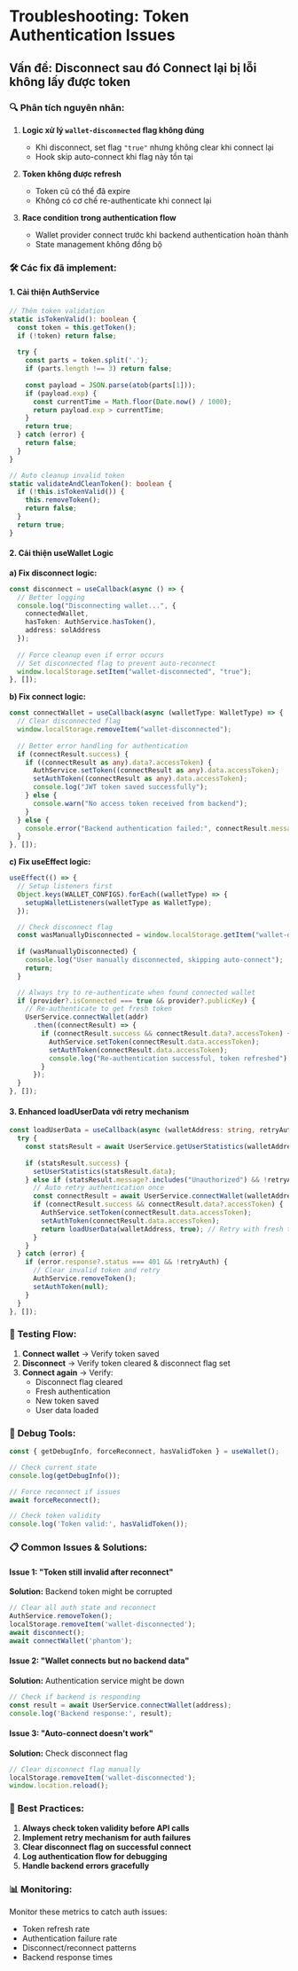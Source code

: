 # Troubleshooting: Token Authentication Issues

## Vấn đề: Disconnect sau đó Connect lại bị lỗi không lấy được token

### 🔍 **Phân tích nguyên nhân:**

1. **Logic xử lý `wallet-disconnected` flag không đúng**
   - Khi disconnect, set flag `"true"` nhưng không clear khi connect lại
   - Hook skip auto-connect khi flag này tồn tại

2. **Token không được refresh**
   - Token cũ có thể đã expire
   - Không có cơ chế re-authenticate khi connect lại

3. **Race condition trong authentication flow**
   - Wallet provider connect trước khi backend authentication hoàn thành
   - State management không đồng bộ

### 🛠️ **Các fix đã implement:**

#### 1. **Cải thiện AuthService**
```typescript
// Thêm token validation
static isTokenValid(): boolean {
  const token = this.getToken();
  if (!token) return false;
  
  try {
    const parts = token.split('.');
    if (parts.length !== 3) return false;
    
    const payload = JSON.parse(atob(parts[1]));
    if (payload.exp) {
      const currentTime = Math.floor(Date.now() / 1000);
      return payload.exp > currentTime;
    }
    return true;
  } catch (error) {
    return false;
  }
}

// Auto cleanup invalid token
static validateAndCleanToken(): boolean {
  if (!this.isTokenValid()) {
    this.removeToken();
    return false;
  }
  return true;
}
```

#### 2. **Cải thiện useWallet Logic**

**a) Fix disconnect logic:**
```typescript
const disconnect = useCallback(async () => {
  // Better logging
  console.log("Disconnecting wallet...", { 
    connectedWallet, 
    hasToken: AuthService.hasToken(),
    address: solAddress 
  });
  
  // Force cleanup even if error occurs
  // Set disconnected flag to prevent auto-reconnect
  window.localStorage.setItem("wallet-disconnected", "true");
}, []);
```

**b) Fix connect logic:**
```typescript
const connectWallet = useCallback(async (walletType: WalletType) => {
  // Clear disconnected flag
  window.localStorage.removeItem("wallet-disconnected");
  
  // Better error handling for authentication
  if (connectResult.success) {
    if ((connectResult as any).data?.accessToken) {
      AuthService.setToken((connectResult as any).data.accessToken);
      setAuthToken((connectResult as any).data.accessToken);
      console.log("JWT token saved successfully");
    } else {
      console.warn("No access token received from backend");
    }
  } else {
    console.error("Backend authentication failed:", connectResult.message);
  }
}, []);
```

**c) Fix useEffect logic:**
```typescript
useEffect(() => {
  // Setup listeners first
  Object.keys(WALLET_CONFIGS).forEach((walletType) => {
    setupWalletListeners(walletType as WalletType);
  });

  // Check disconnect flag
  const wasManuallyDisconnected = window.localStorage.getItem("wallet-disconnected") === "true";
  
  if (wasManuallyDisconnected) {
    console.log("User manually disconnected, skipping auto-connect");
    return;
  }

  // Always try to re-authenticate when found connected wallet
  if (provider?.isConnected === true && provider?.publicKey) {
    // Re-authenticate to get fresh token
    UserService.connectWallet(addr)
      .then((connectResult) => {
        if (connectResult.success && connectResult.data?.accessToken) {
          AuthService.setToken(connectResult.data.accessToken);
          setAuthToken(connectResult.data.accessToken);
          console.log("Re-authentication successful, token refreshed");
        }
      });
  }
}, []);
```

#### 3. **Enhanced loadUserData với retry mechanism**
```typescript
const loadUserData = useCallback(async (walletAddress: string, retryAuth: boolean = false) => {
  try {
    const statsResult = await UserService.getUserStatistics(walletAddress);
    
    if (statsResult.success) {
      setUserStatistics(statsResult.data);
    } else if (statsResult.message?.includes("Unauthorized") && !retryAuth) {
      // Auto retry authentication once
      const connectResult = await UserService.connectWallet(walletAddress);
      if (connectResult.success && connectResult.data?.accessToken) {
        AuthService.setToken(connectResult.data.accessToken);
        setAuthToken(connectResult.data.accessToken);
        return loadUserData(walletAddress, true); // Retry with fresh token
      }
    }
  } catch (error) {
    if (error.response?.status === 401 && !retryAuth) {
      // Clear invalid token and retry
      AuthService.removeToken();
      setAuthToken(null);
    }
  }
}, []);
```

### 🧪 **Testing Flow:**

1. **Connect wallet** → Verify token saved
2. **Disconnect** → Verify token cleared & disconnect flag set
3. **Connect again** → Verify:
   - Disconnect flag cleared
   - Fresh authentication
   - New token saved
   - User data loaded

### 🔧 **Debug Tools:**

```typescript
const { getDebugInfo, forceReconnect, hasValidToken } = useWallet();

// Check current state
console.log(getDebugInfo());

// Force reconnect if issues
await forceReconnect();

// Check token validity
console.log('Token valid:', hasValidToken());
```

### 📋 **Common Issues & Solutions:**

#### Issue 1: "Token still invalid after reconnect"
**Solution:** Backend token might be corrupted
```typescript
// Clear all auth state and reconnect
AuthService.removeToken();
localStorage.removeItem('wallet-disconnected');
await disconnect();
await connectWallet('phantom');
```

#### Issue 2: "Wallet connects but no backend data"
**Solution:** Authentication service might be down
```typescript
// Check if backend is responding
const result = await UserService.connectWallet(address);
console.log('Backend response:', result);
```

#### Issue 3: "Auto-connect doesn't work"
**Solution:** Check disconnect flag
```typescript
// Clear disconnect flag manually
localStorage.removeItem('wallet-disconnected');
window.location.reload();
```

### 🚀 **Best Practices:**

1. **Always check token validity before API calls**
2. **Implement retry mechanism for auth failures**
3. **Clear disconnect flag on successful connect**
4. **Log authentication flow for debugging**
5. **Handle backend errors gracefully**

### 📊 **Monitoring:**

Monitor these metrics to catch auth issues:
- Token refresh rate
- Authentication failure rate  
- Disconnect/reconnect patterns
- Backend response times
